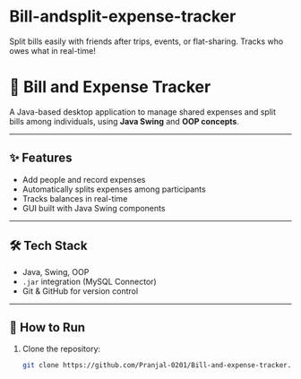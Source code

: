 # Bill-andsplit-expense-tracker
Split bills easily with friends after trips, events, or flat-sharing. Tracks who owes what in real-time!
# 💸 Bill and Expense Tracker

A Java-based desktop application to manage shared expenses and split bills among individuals, using **Java Swing** and **OOP concepts**.

---

## ✨ Features
- Add people and record expenses
- Automatically splits expenses among participants
- Tracks balances in real-time
- GUI built with Java Swing components

---

## 🛠️ Tech Stack
- Java, Swing, OOP
- `.jar` integration (MySQL Connector)
- Git & GitHub for version control

---

## 🚀 How to Run
1. Clone the repository:
   ```bash
   git clone https://github.com/Pranjal-0201/Bill-and-expense-tracker.git
